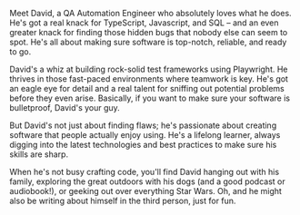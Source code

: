 Meet David, a QA Automation Engineer who absolutely loves what he does. He's got a real knack for TypeScript, Javascript, and SQL – and an even greater knack for finding those hidden bugs that nobody else can seem to spot.  He's all about making sure software is top-notch, reliable, and ready to go.

David's a whiz at building rock-solid test frameworks using Playwright. He thrives in those fast-paced environments where teamwork is key.  He's got an eagle eye for detail and a real talent for sniffing out potential problems before they even arise. Basically, if you want to make sure your software is bulletproof, David's your guy.

But David's not just about finding flaws; he's passionate about creating software that people actually enjoy using. He's a lifelong learner, always digging into the latest technologies and best practices to make sure his skills are sharp.

When he's not busy crafting code, you'll find David hanging out with his family, exploring the great outdoors with his dogs (and a good podcast or audiobook!), or geeking out over everything Star Wars. Oh, and he might also be writing about himself in the third person, just for fun.
